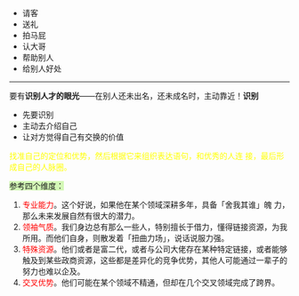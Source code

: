 - 请客
- 送礼
- 拍马屁
- 认大哥
- 帮助别人
- 给别人好处

--- 
要有**识别人才的眼光**——在别人还未出名，还未成名时，主动靠近！**识别**

- 先要识别
- 主动去介绍自己
- 让对方觉得自己有交换的价值

<font color="#ffff00">找准自己的定位和优势，然后根据它来组织表达语句，和优秀的人连</font>
<font color="#ffff00">接，最后形成自己的人脉圈。</font>


<span style="background:#d3f8b6">参考四个维度：</span>
1. <font color="#ff0000">专业能力</font>。这个好说，如果他在某个领域深耕多年，具备「舍我其谁」魄
力，那么未来发展自然有很大的潜力。
2. <font color="#ff0000">领袖气质</font>。我们身边总有那么一些人，特别擅长于借力，懂得链接资源，为我所用。而他们自身，则散发着「扭曲力场」，说话说服力强。
3. <font color="#ff0000">特殊资源</font>。他们或者是富二代，或者与公司大佬存在某种特定链接，或者能够触及到某些政商资源，这些都是差异化的竞争优势，其他人可能通过一辈子的努力也难以企及。
4. <font color="#ff0000">交叉优势</font>。他们可能在某个领域不精通，但却在几个交叉领域完成了跨界。